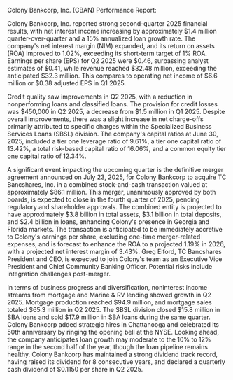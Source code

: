 Colony Bankcorp, Inc. (CBAN) Performance Report:

Colony Bankcorp, Inc. reported strong second-quarter 2025 financial results, with net interest income increasing by approximately $1.4 million quarter-over-quarter and a 15% annualized loan growth rate. The company's net interest margin (NIM) expanded, and its return on assets (ROA) improved to 1.02%, exceeding its short-term target of 1% ROA. Earnings per share (EPS) for Q2 2025 were $0.46, surpassing analyst estimates of $0.41, while revenue reached $32.48 million, exceeding the anticipated $32.3 million. This compares to operating net income of $6.6 million or $0.38 adjusted EPS in Q1 2025.

Credit quality saw improvements in Q2 2025, with a reduction in nonperforming loans and classified loans. The provision for credit losses was $450,000 in Q2 2025, a decrease from $1.5 million in Q1 2025. Despite overall improvements, there was a slight increase in net charge-offs primarily attributed to specific charges within the Specialized Business Services Loans (SBSL) division. The company's capital ratios at June 30, 2025, included a tier one leverage ratio of 9.61%, a tier one capital ratio of 13.42%, a total risk-based capital ratio of 16.06%, and a common equity tier one capital ratio of 12.34%.

A significant event impacting the upcoming quarter is the definitive merger agreement announced on July 23, 2025, for Colony Bankcorp to acquire TC Bancshares, Inc. in a combined stock-and-cash transaction valued at approximately $86.1 million. This merger, unanimously approved by both boards, is expected to close in the fourth quarter of 2025, pending regulatory and shareholder approvals. The combined entity is projected to have approximately $3.8 billion in total assets, $3.1 billion in total deposits, and $2.4 billion in loans, enhancing Colony's presence in Georgia and Florida markets. The transaction is anticipated to be immediately accretive to Colony's earnings per share, excluding one-time merger-related expenses, and is forecast to enhance the ROA to a projected 1.19% in 2026, with a projected net interest margin of 3.43%. Greg Eiford, TC Bancshares President and CEO, is expected to join Colony's team as an Executive Vice President and Chief Community Banking Officer. Potential risks include integration challenges post-merger.

In terms of business progress and diversification, noninterest income streams from mortgage and Marine & RV lending showed growth in Q2 2025. Mortgage production reached $94.9 million, and mortgage sales totaled $65.3 million in Q2 2025. The SBSL division closed $15.8 million in SBA loans and sold $17.9 million in SBA loans during the same quarter. Colony Bankcorp added strategic hires in Chattanooga and celebrated its 50th anniversary by ringing the opening bell at the NYSE. Looking ahead, the company anticipates loan growth may moderate to the 10% to 12% range in the second half of the year, though the loan pipeline remains healthy. Colony Bankcorp has maintained a strong dividend track record, having raised its dividend for 8 consecutive years, and declared a quarterly cash dividend of $0.1150 per share in Q2 2025.